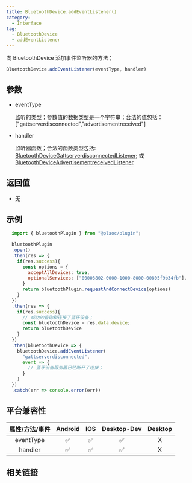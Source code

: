 ```yaml
---
title: BluetoothDevice.addEventListener()
category:
  - Interface
tag:
  - BluetoothDevice
  - addEventListener
---
```


向 BluetoothDevice 添加事件监听器的方法；

```js
BluetoothDevice.addEventListener(eventType, handler)
```

## 参数
  
  - eventType

    监听的类型；参数值的数据类型是一个字符串；合法的值包括：\["gattserverdisconnected","advertisementreceived"\]

  - handler

    监听器函数；合法的函数类型包括: 
    [BluetoothDeviceGattserverdisconnectedListener](../bluetooth-device-gattserverdisconnected-listener/index.md);
    或
    [BluetoothDeviceAdvertisementreceivedListener](../bluetooth-device-advettisementtreceived-listener/index.md)
    

## 返回值

  - 无

## 示例

```js
  import { bluetoothPlugin } from "@plaoc/plugin";

  bluetoothPlugin
  .open()
  .then(res => {
    if(res.success){
      const options = {
        acceptAllDevices: true,
        optionalServices: ["00003802-0000-1000-8000-00805f9b34fb"],
      }
      return bluetoothPlugin.requestAndConnectDevice(options)
    }
  })
  .then(res => {
    if(res.success){
      // 成功的查询和连接了蓝牙设备；
      const bluetoothDevice = res.data.device;
      return bluetoothDevice
    }
  })
  .then(bluetoothDevice => {
    bluetoothDevice.addEventListener(
      "gattserverdisconnected", 
      event => {
        // 蓝牙设备服务器已经断开了连接；
      }
    )
  })
  .catch(err => console.error(err))
```

## 平台兼容性

| 属性/方法/事件 | Android | IOS | Desktop-Dev | Desktop |
|:------------:|:-------:|:---:|:-----------:|:-------:|
| eventType    | ✅      | ✅  | ✅           | X       |
| handler      | ✅      | ✅  | ✅           | X       |

## 相关链接
[]()




